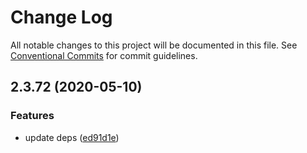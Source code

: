 # Change Log

All notable changes to this project will be documented in this file.
See [Conventional Commits](https://conventionalcommits.org) for commit guidelines.

## 2.3.72 (2020-05-10)


### Features

* update deps ([ed91d1e](https://github.com/bluelovers/node-segment-dict/commit/ed91d1e81b74370f81938cb163a3a6ccac39c3f2))
